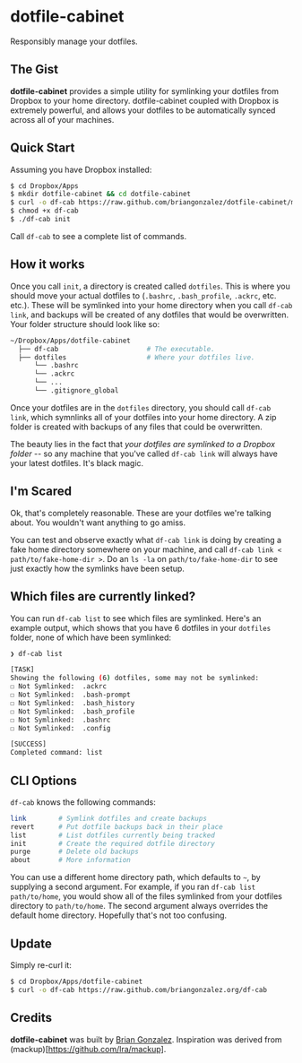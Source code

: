 dotfile-cabinet
===============
Responsibly manage your dotfiles.

The Gist
--------
**dotfile-cabinet** provides a simple utility for symlinking your dotfiles from Dropbox to your home directory. dotfile-cabinet coupled with Dropbox is extremely powerful, and allows your dotfiles to be automatically synced across all of your machines.

Quick Start
------------

Assuming you have Dropbox installed:

```bash
$ cd Dropbox/Apps                                                                     # Go into Dropbox folder.
$ mkdir dotfile-cabinet && cd dotfile-cabinet                                         # Make a place to live inside Dropbox.
$ curl -o df-cab https://raw.github.com/briangonzalez/dotfile-cabinet/master/df-cab   # Dowload df-cab file.
$ chmod +x df-cab                                                                     # Make it executable.
$ ./df-cab init                                                                       # Initialize df-cab's folder structure.
```

Call `df-cab` to see a complete list of commands.

How it works
------------

Once you call `init`, a directory is created called `dotfiles`. This is where you should move your actual dotfiles to (`.bashrc`, `.bash_profile`, `.ackrc`, etc. etc.). These will be symlinked into your home directory when you call `df-cab link`, and backups will be created of any dotfiles that would be overwritten. Your folder structure should look like so:

```bash
~/Dropbox/Apps/dotfile-cabinet
  ├── df-cab                      # The executable.
  ├── dotfiles                    # Where your dotfiles live.
      └── .bashrc
      └── .ackrc
      └── ...
      └── .gitignore_global
```

Once your dotfiles are in the `dotfiles` directory, you should call `df-cab link`, which symnlinks all of your dotfiles into your home directory. A zip folder is created with backups of any files that could be overwritten.

The beauty lies in the fact that *your dotfiles are symlinked to a Dropbox folder* -- so any machine that you've called `df-cab link` will always have your latest dotfiles. It's black magic.

I'm Scared
----------

Ok, that's completely reasonable. These are your dotfiles we're talking about. You wouldn't want anything to go amiss.

You can test and observe exactly what `df-cab link` is doing by creating a fake home directory somewhere on your machine, and call `df-cab link < path/to/fake-home-dir >`. Do an `ls -la` on `path/to/fake-home-dir` to see just exactly how the symlinks have been setup. 


Which files are currently linked?
---------------------------------

You can run `df-cab list` to see which files are symlinked. Here's an example output, which shows that you have 6 dotfiles in your `dotfiles` folder, none of which have been symlinked:

```bash
❯ df-cab list

[TASK]
Showing the following (6) dotfiles, some may not be symlinked:
☐ Not Symlinked:  .ackrc
☐ Not Symlinked:  .bash-prompt
☐ Not Symlinked:  .bash_history
☐ Not Symlinked:  .bash_profile
☐ Not Symlinked:  .bashrc
☐ Not Symlinked:  .config

[SUCCESS]
Completed command: list
```

CLI Options
-----------

`df-cab` knows the following commands:

```bash
link        # Symlink dotfiles and create backups
revert      # Put dotfile backups back in their place
list        # List dotfiles currently being tracked
init        # Create the required dotfile directory
purge       # Delete old backups
about       # More information
```

You can use a different home directory path, which defaults to `~`, by supplying a second argument. For example, if you ran `df-cab list path/to/home`, you would show all of the files symlinked from your dotfiles directory to `path/to/home`. The second argument always overrides the default home directory. Hopefully that's not too confusing.  

Update
------
Simply re-curl it:

```bash
$ cd Dropbox/Apps/dotfile-cabinet
$ curl -o df-cab https://raw.github.com/briangonzalez.org/df-cab 
```

Credits
-------
**dotfile-cabinet** was built by [Brian Gonzalez](http://briangonzalez.org). Inspiration was derived from (mackup)[https://github.com/lra/mackup].

